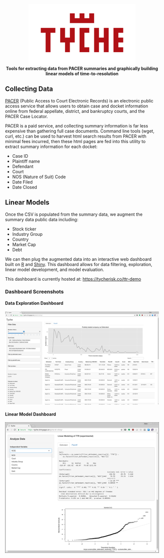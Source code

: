<p align="center">
<a href="https://tycherisk.co"><img src="tyche_logo.png" alt="Tyche"></a><br/>
<b>Tools for extracting data from PACER summaries and graphically building linear models of time-to-resolution</b><br/>
</p>

## Collecting Data

[PACER](https://www.pacer.gov/) (Public Access to Court Electronic Records) is an electronic public access service that allows users to obtain case and docket information online from federal appellate, district, and bankruptcy courts, and the PACER Case Locator.

PACER is a paid service, and collecting summary information is far less expensive than gathering full case documents. Command line tools (wget, curl, etc.) can be used to harvest html search results from PACER with minimal fees incurred, then these html pages are fed into this utility to extract summary information for each docket: 

- Case ID
- Plaintiff name
- Defendant
- Court
- NOS (Nature of Suit) Code
- Date Filed
- Date Closed

## Linear Models

Once the CSV is populated from the summary data, we augment the summary data public data including:

 - Stock ticker
 - Industry Group
 - Country
 - Market Cap
 - Debt

We can then plug the augmented data into an interactive web dashboard built on [R](https://www.r-project.org/) and [Shiny](https://shiny.rstudio.com/). This dashboard allows for data filtering, exploration, linear model development, and model evaluation. 

This dashboard is currently hosted at: https://tycherisk.co/ttr-demo

### Dashboard Screenshots

#### Data Exploration Dashboard
![alt text](ttr-shiny/ttr-dashboard_screenshot_1.png "Data exploration dashboard")

#### Linear Model Dashboard
![alt text](ttr-shiny/ttr-dashboard_screenshot_2.png "Linear model dashboard")
